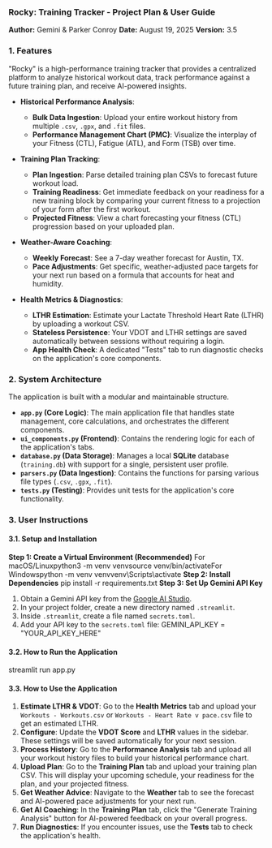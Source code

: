 ### **Rocky: Training Tracker - Project Plan & User Guide**

**Author:** Gemini & Parker Conroy
**Date:** August 19, 2025
**Version:** 3.5

### **1. Features**

"Rocky" is a high-performance training tracker that provides a centralized platform to analyze historical workout data, track performance against a future training plan, and receive AI-powered insights.

* **Historical Performance Analysis**:
  * **Bulk Data Ingestion**: Upload your entire workout history from multiple `.csv`, `.gpx`, and `.fit` files.
  * **Performance Management Chart (PMC)**: Visualize the interplay of your Fitness (CTL), Fatigue (ATL), and Form (TSB) over time.

* **Training Plan Tracking**:
  * **Plan Ingestion**: Parse detailed training plan CSVs to forecast future workout load.
  * **Training Readiness**: Get immediate feedback on your readiness for a new training block by comparing your current fitness to a projection of your form after the first workout.
  * **Projected Fitness**: View a chart forecasting your fitness (CTL) progression based on your uploaded plan.

* **Weather-Aware Coaching**:
  * **Weekly Forecast**: See a 7-day weather forecast for Austin, TX.
  * **Pace Adjustments**: Get specific, weather-adjusted pace targets for your next run based on a formula that accounts for heat and humidity.

* **Health Metrics & Diagnostics**:
  * **LTHR Estimation**: Estimate your Lactate Threshold Heart Rate (LTHR) by uploading a workout CSV.
  * **Stateless Persistence**: Your VDOT and LTHR settings are saved automatically between sessions without requiring a login.
  * **App Health Check**: A dedicated "Tests" tab to run diagnostic checks on the application's core components.

### **2. System Architecture**

The application is built with a modular and maintainable structure.

* **`app.py` (Core Logic)**: The main application file that handles state management, core calculations, and orchestrates the different components.
* **`ui_components.py` (Frontend)**: Contains the rendering logic for each of the application's tabs.
* **`database.py` (Data Storage)**: Manages a local **SQLite** database (`training.db`) with support for a single, persistent user profile.
* **`parsers.py` (Data Ingestion)**: Contains the functions for parsing various file types (`.csv`, `.gpx`, `.fit`).
* **`tests.py` (Testing)**: Provides unit tests for the application's core functionality.

### **3. User Instructions**

#### **3.1. Setup and Installation**

**Step 1: Create a Virtual Environment (Recommended)**
For macOS/Linuxpython3 -m venv venvsource venv/bin/activateFor Windowspython -m venv venvvenv\Scripts\activate
**Step 2: Install Dependencies**
pip install -r requirements.txt
**Step 3: Set Up Gemini API Key**
1. Obtain a Gemini API key from the [Google AI Studio](https://aistudio.google.com/app/apikey).
2. In your project folder, create a new directory named `.streamlit`.
3. Inside `.streamlit`, create a file named `secrets.toml`.
4. Add your API key to the `secrets.toml` file:
GEMINI_API_KEY = "YOUR_API_KEY_HERE"
#### **3.2. How to Run the Application**
streamlit run app.py
#### **3.3. How to Use the Application**
1. **Estimate LTHR & VDOT**: Go to the **Health Metrics** tab and upload your `Workouts - Workouts.csv` or `Workouts - Heart Rate v pace.csv` file to get an estimated LTHR.
2. **Configure**: Update the **VDOT Score** and **LTHR** values in the sidebar. These settings will be saved automatically for your next session.
3. **Process History**: Go to the **Performance Analysis** tab and upload all your workout history files to build your historical performance chart.
4. **Upload Plan**: Go to the **Training Plan** tab and upload your training plan CSV. This will display your upcoming schedule, your readiness for the plan, and your projected fitness.
5. **Get Weather Advice**: Navigate to the **Weather** tab to see the forecast and AI-powered pace adjustments for your next run.
6. **Get AI Coaching**: In the **Training Plan** tab, click the "Generate Training Analysis" button for AI-powered feedback on your overall progress.
7. **Run Diagnostics**: If you encounter issues, use the **Tests** tab to check the application's health.
